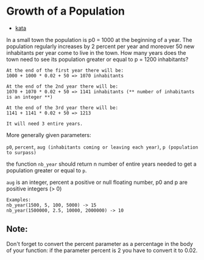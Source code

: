# Growth of a Population

- [kata](https://www.codewars.com/kata/563b662a59afc2b5120000c6)

In a small town the population is p0 = 1000 at the beginning of a year. The population regularly increases by 2 percent per year and moreover 50 new inhabitants per year come to live in the town. How many years does the town need to see its population greater or equal to p = 1200 inhabitants?

```
At the end of the first year there will be:
1000 + 1000 * 0.02 + 50 => 1070 inhabitants

At the end of the 2nd year there will be:
1070 + 1070 * 0.02 + 50 => 1141 inhabitants (** number of inhabitants is an integer **)

At the end of the 3rd year there will be:
1141 + 1141 * 0.02 + 50 => 1213

It will need 3 entire years.
```

More generally given parameters:

`p0`, `percent`, `aug (inhabitants coming or leaving each year)`, `p (population to surpass)`

the function `nb_year` should return n number of entire years needed to get a population greater or equal to `p`.

`aug` is an integer, percent a positive or null floating number, p0 and p are positive integers (> 0)

```
Examples:
nb_year(1500, 5, 100, 5000) -> 15
nb_year(1500000, 2.5, 10000, 2000000) -> 10
```

## Note:

Don't forget to convert the percent parameter as a percentage in the body of your function: if the parameter percent is 2 you have to convert it to 0.02.
